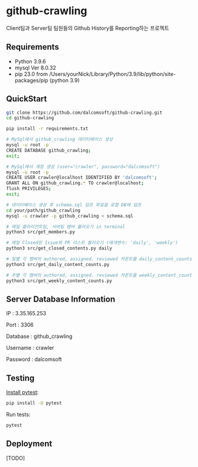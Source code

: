 # github-crawling

Client팀과 Server팀 팀원들의 Github History를 Reporting하는 프로젝트

## Requirements

- Python 3.9.6
- mysql Ver 8.0.32
- pip 23.0 from /Users/yourNick/Library/Python/3.9/lib/python/site-packages/pip (python 3.9)

## QuickStart

```sh
git clone https://github.com/dalcomsoft/github-crawling.git
cd github-crawling

pip install -r requirements.txt

# MySql에서 github_crawling 데이터베이스 생성
mysql -u root -p
CREATE DATABASE github_crawling;
exit;

# MySql에서 계정 생성 (user="crawler", password="dalcomsoft")
mysql -u root -p
CREATE USER crawler@localhost IDENTIFIED BY 'dalcomsoft';
GRANT ALL ON github_crawling.* TO crawler@localhost;
flush PRIVILEGES;
exit;

# 데이터베이스 생성 후 schema.sql 덤프 파일을 로컬 DB에 덤프
cd your/path/github_crawling
mysql -u crawler -p github_crawling < schema.sql

# 매일 클라이언트팀, 서버팀 멤버 불러오기 in terminal
python3 src/get_members.py

# 매일 Closed된 Issue와 PR 리스트 불러오기 (매개변수: 'daily', 'weekly')
python3 src/get_closed_contents.py daily

# 일별 각 멤버의 authored, assigned. reviewed 카운트를 daily_content_counts 테이블에 저장하기
python3 src/get_daily_content_counts.py

# 주별 각 멤버의 authored, assigned. reviewed 카운트를 weekly_content_counts 테이블에 저장하기
python3 src/get_weekly_content_counts.py
```

## Server Database Information

IP : 3.35.165.253

Port : 3306

Database : github_crawling

Username : crawler

Password : dalcomsoft


## Testing

[Install pytest](https://docs.pytest.org/en/7.2.x/getting-started.html#):

```sh
pip install -U pytest
```

Run tests:

```sh
pytest
```

## Deployment

[TODO]
